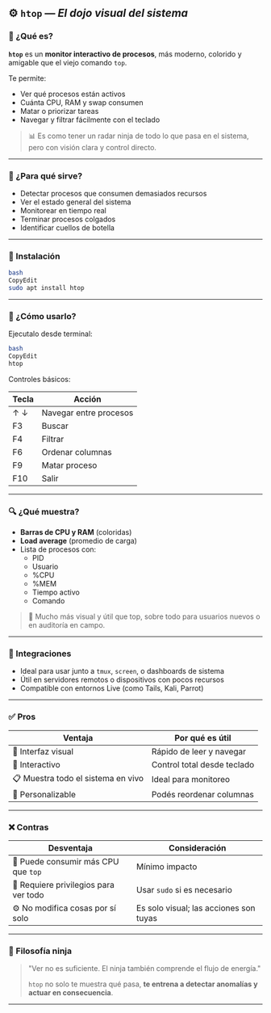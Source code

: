 ## ⚙️ `htop` — *El dojo visual del sistema*

### 🧩 ¿Qué es?

**`htop`** es un **monitor interactivo de procesos**, más moderno, colorido y amigable que el viejo comando `top`.

Te permite:

- Ver qué procesos están activos
- Cuánta CPU, RAM y swap consumen
- Matar o priorizar tareas
- Navegar y filtrar fácilmente con el teclado

> 📊 Es como tener un radar ninja de todo lo que pasa en el sistema, pero con visión clara y control directo.
> 

---

### 🧰 ¿Para qué sirve?

- Detectar procesos que consumen demasiados recursos
- Ver el estado general del sistema
- Monitorear en tiempo real
- Terminar procesos colgados
- Identificar cuellos de botella

---

### 🚀 Instalación

```bash
bash
CopyEdit
sudo apt install htop

```

---

### 🧪 ¿Cómo usarlo?

Ejecutalo desde terminal:

```bash
bash
CopyEdit
htop

```

Controles básicos:

| Tecla | Acción |
| --- | --- |
| ↑ ↓ | Navegar entre procesos |
| F3 | Buscar |
| F4 | Filtrar |
| F6 | Ordenar columnas |
| F9 | Matar proceso |
| F10 | Salir |

---

### 🔍 ¿Qué muestra?

- **Barras de CPU y RAM** (coloridas)
- **Load average** (promedio de carga)
- Lista de procesos con:
    - PID
    - Usuario
    - %CPU
    - %MEM
    - Tiempo activo
    - Comando

> 🧠 Mucho más visual y útil que top, sobre todo para usuarios nuevos o en auditoría en campo.
> 

---

### 🔗 Integraciones

- Ideal para usar junto a `tmux`, `screen`, o dashboards de sistema
- Útil en servidores remotos o dispositivos con pocos recursos
- Compatible con entornos Live (como Tails, Kali, Parrot)

---

### ✅ Pros

| Ventaja | Por qué es útil |
| --- | --- |
| 🎨 Interfaz visual | Rápido de leer y navegar |
| 🧠 Interactivo | Control total desde teclado |
| 📋 Muestra todo el sistema en vivo | Ideal para monitoreo |
| 🔧 Personalizable | Podés reordenar columnas |

---

### ❌ Contras

| Desventaja | Consideración |
| --- | --- |
| 🔋 Puede consumir más CPU que `top` | Mínimo impacto |
| 🔐 Requiere privilegios para ver todo | Usar `sudo` si es necesario |
| ⚙️ No modifica cosas por sí solo | Es solo visual; las acciones son tuyas |

---

### 🥷 Filosofía ninja

> "Ver no es suficiente. El ninja también comprende el flujo de energía."
> 
> 
> `htop` no solo te muestra qué pasa, **te entrena a detectar anomalías y actuar en consecuencia**.
> 

---
